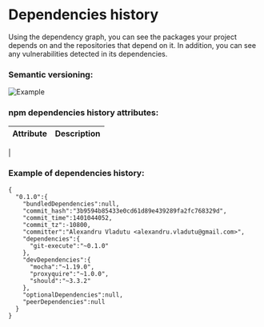 # Dependencies history
Using the dependency graph, you can see the packages your project depends on and the repositories that depend on it. In addition, you can see any vulnerabilities detected in its dependencies.

### Semantic versioning:

![Example](https://github.com/NAIST-SE/npmDependencyEcosystemDatasets/blob/master/dependencies_history/semver.png "Example of semantic virsioning")

### npm dependencies history attributes:

|Attribute|Description|
|---------|-----------|
|

### Example of dependencies history:
```
{
  "0.1.0":{
    "bundledDependencies":null,
    "commit_hash":"3b9594b85433e0cd61d89e439289fa2fc768329d",
    "commit_time":1401044052,
    "commit_tz":-10800,
    "committer":"Alexandru Vladutu <alexandru.vladutu@gmail.com>",
    "dependencies":{
      "git-execute":"~0.1.0"
    },
    "devDependencies":{
      "mocha":"~1.19.0",
      "proxyquire":"~1.0.0",
      "should":"~3.3.2"
    },
    "optionalDependencies":null,
    "peerDependencies":null
  }
}
```

